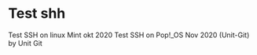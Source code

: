 # Test shh

<p>
    Test SSH on linux Mint okt 2020
    Test SSH on Pop!_OS Nov 2020 (Unit-Git)
    by Unit Git
</p>

